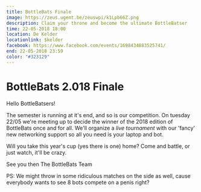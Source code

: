 ```yaml
---
title: BottleBats Finale
image: https://zeus.ugent.be/zeuswpi/k1Lpb66Z.png
description: Claim your throne and become the ultimate BottleBatser
time: 22-05-2018 18:00
location: De Kelder
locationlink: $kelder
facebook: https://www.facebook.com/events/1698434883525741/
end: 22-05-2018 23:59
color: "#323129"
---
```


# BottleBats 2.018 Finale

Hello BottleBatsers!

The semester is running at it's end, and so is our competition.
On tuesday 22/05 we're meeting up to decide the winner of the 2018 edition of BottleBats once and for all. We'll organize a _live tournament_ with our 'fancy' new networking support so all you need is your laptop and bot.

Will you take this year's cup (yes there is one) home?
Come and battle, or just watch, it'll be crazy.

See you then
The BottleBats Team

PS: We might throw in some ridiculous matches on the side as well, cause everybody wants to see 8 bots compete on a penis right?
